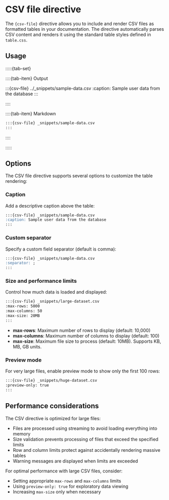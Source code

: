 # CSV file directive

The `{csv-file}` directive allows you to include and render CSV files as formatted tables in your documentation. The directive automatically parses CSV content and renders it using the standard table styles defined in `table.css`.

## Usage

:::::{tab-set}

::::{tab-item} Output

:::{csv-file} ../_snippets/sample-data.csv
:caption: Sample user data from the database
:::

::::

::::{tab-item} Markdown

```markdown
:::{csv-file} _snippets/sample-data.csv
:::
```

::::

:::::

## Options

The CSV file directive supports several options to customize the table rendering:

### Caption

Add a descriptive caption above the table:

```markdown
:::{csv-file} _snippets/sample-data.csv
:caption: Sample user data from the database
:::
```

### Custom separator

Specify a custom field separator (default is comma):

```markdown
:::{csv-file} _snippets/sample-data.csv
:separator: ;
:::
```

### Size and performance limits

Control how much data is loaded and displayed:

```markdown
:::{csv-file} _snippets/large-dataset.csv
:max-rows: 5000
:max-columns: 50
:max-size: 20MB
:::
```

- **max-rows**: Maximum number of rows to display (default: 10,000)
- **max-columns**: Maximum number of columns to display (default: 100)  
- **max-size**: Maximum file size to process (default: 10MB). Supports KB, MB, GB units.

### Preview mode

For very large files, enable preview mode to show only the first 100 rows:

```markdown
:::{csv-file} _snippets/huge-dataset.csv
:preview-only: true
:::
```

## Performance considerations

The CSV directive is optimized for large files:

- Files are processed using streaming to avoid loading everything into memory
- Size validation prevents processing of files that exceed the specified limits
- Row and column limits protect against accidentally rendering massive tables
- Warning messages are displayed when limits are exceeded

For optimal performance with large CSV files, consider:
- Setting appropriate `max-rows` and `max-columns` limits
- Using `preview-only: true` for exploratory data viewing
- Increasing `max-size` only when necessary
